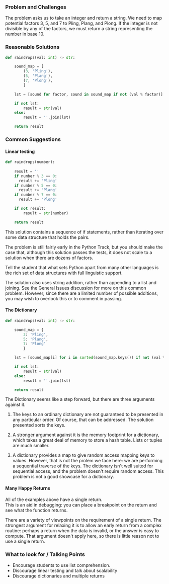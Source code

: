 ### Problem and Challenges

The problem asks us to take an integer and return a string.
We need to map potential factors 3, 5, and 7 to Pling, Plang, and Plong.
If the integer is not divisible by any of the factors, we must
return a string representing the number in base 10.

### Reasonable Solutions

```python
def raindrops(val: int) -> str:

    sound_map = [
        (3, 'Pling'),
        (5, 'Plang'),
        (7, 'Plong'),
        ]

    lst = [sound for factor, sound in sound_map if not (val % factor)]

    if not lst:
        result = str(val)
    else:
        result = ''.join(lst)

    return result
```

### Common Suggestions

#### Linear testing

```python
def raindrops(number): 
  
    result = ''
    if number % 3 == 0:
      result += 'Pling'
    if number % 5 == 0:
      result += 'Plang'
    if number % 7 == 0:
      result += 'Plong'

    if not result:
        result = str(number)

    return result
```

This solution contains
a sequence of if statements, rather than iterating
over some data structure that holds the pairs.

The problem is still fairly early in the Python 
Track, but you should make the case that, although
this solution passes the tests, it does not scale
to a solution when there are dozens of factors.

Tell the student that what sets Python apart
from many other languages is the rich set of 
data structures with full linguistic support.

The solution also uses string addition,
rather than appending to a list and joining.
See the General Issues discussion for more
on this common problem.
However, since there are a limited number
of possible additions, you may wish to overlook this
or to comment in passing.


#### The Dictionary

```python
def raindrops(val: int) -> str:

    sound_map = {
        3: 'Pling',
        5: 'Plang',
        7: 'Plong'
        }

    lst = [sound_map[i] for i in sorted(sound_map.keys()) if not (val % i)]

    if not lst:
        result = str(val)
    else:
        result = ''.join(lst)

    return result
```

The Dictionary seems like a step forward, but there are three arguments
against it. 

1. The keys to an ordinary dictionary are not
guaranteed to be presented in any particular order. Of course,
that can be addressed. The solution presented sorts the keys.

2. A stronger argument against it is the memory footprint for a
dictionary, which takes a great deal of memory to store
a hash table. Lists or tuples are much smaller.  

3. A dictionary provides a map to give
random access mapping keys to values. 
However, that is not the prolem we face here:
we are performing a sequential traverse of the 
keys. 
The dictionary isn't well suited for sequential
access, and the problem doesn't require random access. 
This problem is not a good showcase for a dictionary.   


#### Many Happy Returns

All of the examples above have a single return.  
This is an aid in debugging: you can place a 
breakpoint on the return and see what the function
returns.  

There are a variety of viewpoints on the requirement
of a single return. The strongest argument for
relaxing it is to allow an early return from a 
complex routine: perhaps a return when the data
is invalid, or the answer is easy to compute. 
That argument doesn't apply here, so there is
little reason not to use a single return. 

### What to look for / Talking Points

- Encourage students to use list comprehension.
- Discourage linear testing and talk about scalability
- Discourage dictionaries and multiple returns
